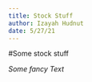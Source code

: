 ```yaml
---
title: Stock Stuff
author: Izayah Hudnut
date: 5/27/21
---
```


#Some stock stuff

*Some fancy Text*
